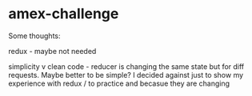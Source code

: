 # amex-challenge

Some thoughts:

redux - maybe not needed

simplicity v clean code - reducer is changing the same state but for diff requests. Maybe better to be simple? I decided against just to show my experience with redux / to practice and becasue they are changing
